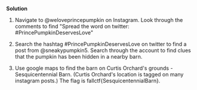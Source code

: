 **Solution**

1. Navigate to @weloveprincepumpkin on Instagram. Look through the comments to find "Spread the word on twitter: #PrincePumpkinDeservesLove"

2. Search the hashtag #PrincePumpkinDeservesLove on twitter to find a post from @sneakypumpkin5. Search through the account to find clues that the pumpkin has been hidden in a nearby barn.

3. Use google maps to find the barn on Curtis Orchard's grounds - Sesquicentennial Barn. (Curtis Orchard's location is tagged on many instagram posts.) The flag is fallctf{SesquicentennialBarn}. 